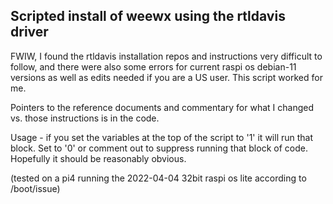 
## Scripted install of weewx using the rtldavis driver

FWIW, I found the rtldavis installation repos and instructions very difficult to follow, and there were also some errors for current raspi os debian-11 versions as well as edits needed if you are a US user.   This script worked for me.

Pointers to the reference documents and commentary for what I changed vs. those instructions is in the code.

Usage - if you set the variables at the top of the script to '1' it will run that block.  Set to '0' or comment out to suppress running that block of code.  Hopefully it should be reasonably obvious.

(tested on a pi4 running the 2022-04-04 32bit raspi os lite according to /boot/issue)
